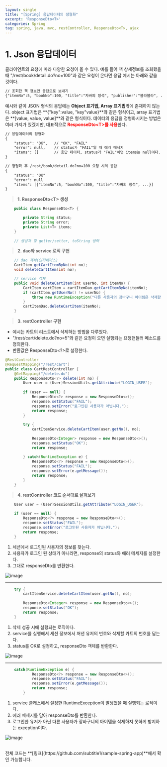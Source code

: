 ```yaml
---
layout: single
title: "[Spring] 응답데이터의 정형화"
excerpt: 'ResponseDto<T>'
categories: Spring
tag: spring, java, mvc, restController, ResponseDto<T>, ajax
---
```


# 1. Json 응답데이터
클라이언트의 요청에 따라 다양한 요청이 올 수 있다. 예를 들어 책 상세정보를 조회했을 때 "/rest/book/detail.do?no=100"과 같은 요청이 온다면 응답 예시는 아래와 같을 것이다.
```xml
// 조회한 책 정보만 응답으로 보내기
{"itemNo":5, "bookNo":100, "title":"자바의 정석", "publisher":"블라블라", ...}
```
예시와 같이 JSON 형식의 응답에는 **Object 표기법, Array 표기법**밖에 존재하지 않는다.
object 표기법은 **{"key":value, "key"value}**와 같은 형식이고, array 표기법은 **[value, value, value]**와 같은 형식이다. 데이터의 응답을 정형화시키는 방법은 여러 가지가 있겠지만, 대표적으로 <span style="color:red">**ResponseDto\<T>를 사용**</span>한다. 

```xml
// 응답데이터의 정형화
{   
    "status": "OK",   // "OK", "FAIL"
    "error": null,    // status가 "FAIL"일 때 에러 메세지
    "items": []       // 응답 데이터, status가 "FAIL"이면 items는 null이다.
}

// 정형화 후 /rest/book/detail.do?no=100 요청 시의 응답
{
    "status": "OK"
    "error": null
    "items": [{"itemNo":5, "bookNo":100, "title":"자바의 정석", ...}]
}
```

> **1. ResponseDto\<T> 생성**

```java
    public class ResponseDto<T> {

        private String status;
        private String error;
        private List<T> items;
    }
    
    // 생성자 및 getter/setter, toString 생략
```

> **2. dao와 service 로직 구현**

```java
    // dao 객체(인터페이스)
    CartItem getCartItemByNo(int no);
    void deleteCartItem(int no);

    // service 객체
    public void deleteCartItem(int userNo, int itemNo) {
		CartItem cartItem = cartItemDao.getCartItemByNo(itemNo);
		if (cartItem.getUserNo() != userNo) {
			throw new RuntimeException("다른 사용자의 장바구니 아이템은 삭제할 수 없습니다.");
		}
		cartItemDao.deleteCartItem(itemNo);
	}
```

> **3. restController 구현**
- 예시는 카트의 리스트에서 삭제하는 방법을 다루었다.
- "/rest/cart/delete.do?no=5"와 같은 요청이 오면 실행되는 요청핸들러 메소드를 정의한다.
- 반환값은 ResponseDto<?>로 설정한다.

```java
@RestController
@RequestMapping("/rest/cart")
public class CartRestController {
    @GetMapping("/delete.do")
	public ResponseDto<?> delete(int no) {
		User user = (User)SessionUtils.getAttribute("LOGIN_USER");
		
		if (user == null) {
			ResponseDto<?> response = new ResponseDto<>();
			response.setStatus("FAIL");
			response.setError("로그인된 사용자가 아닙니다.");
			return response;
		}
		
		try {
			cartItemService.deleteCartItem(user.getNo(), no);
			
			ResponseDto<Integer> response = new ResponseDto<>();
			response.setStatus("OK");
			return response;
			
		} catch(RuntimeException e) {
			ResponseDto<?> response = new ResponseDto<>();
			response.setStatus("FAIL");
			response.setError(e.getMessage());
			return response;
		}
	}
```

> **4. restController 코드 순서대로 살펴보기**

```java
    User user = (User)SessionUtils.getAttribute("LOGIN_USER");
		
    if (user == null) {
        ResponseDto<?> response = new ResponseDto<>();
        response.setStatus("FAIL");
        response.setError("로그인된 사용자가 아닙니다.");
        return response;
    }
```

1. 세션에서 로그인된 사용자의 정보를 찾는다.
2. 사용자가 로그인 된 상태가 아니라면, response의 status와 에러 메세지를 설정한다.
3. 그대로 responseDto를 반환한다.

![image](https://user-images.githubusercontent.com/87356533/148388259-629a5f5e-30bb-434a-8769-86aa25fefb8e.png)

---

```java
    try {
        cartItemService.deleteCartItem(user.getNo(), no);
        
        ResponseDto<Integer> response = new ResponseDto<>();
        response.setStatus("OK");
        return response;
    }
```

1. 삭제 성공 시에 실행되는 로직이다. 
2. service를 실행해서 세션 정보에서 꺼낸 유저의 번호와 삭제할 카트의 번호를 담는다.
3. status를 OK로 설정하고, responseDto 객체를 반환한다.

![image](https://user-images.githubusercontent.com/87356533/148390014-75dcd4f3-8b3b-4a98-87ff-224387c5191c.png)

---

```java
    catch(RuntimeException e) {
            ResponseDto<?> response = new ResponseDto<>();
            response.setStatus("FAIL");
            response.setError(e.getMessage());
            return response;
        }
```

1. service 클래스에서 설정한 RuntimeException이 발생했을 때 실행되는 로직이다.
2. 에러 메세지를 담아 responseDto를 반환한다.
3. 로그인한 유저가 아닌 다른 사용자가 장바구니의 아이템을 삭제하지 못하게 방지하는 exception이다.

![image](https://user-images.githubusercontent.com/87356533/148390207-40be559d-5044-4e24-a8c5-5b8e47a2a539.png)
  
  <br>
 전체 코드는 **[링크](https://github.com/subtitle1/sample-spring-app)**에서 확인 가능합니다.
